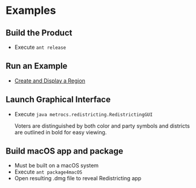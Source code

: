 # Examples

## Build the Product
  - Execute `ant release`

## Run an Example
  - [Create and Display a Region](docs/examples/create_and_display_region.md)

## Launch Graphical Interface
  - Execute `java metrocs.redistricting.RedistrictingGUI`

    Voters are distinguished by both color and party symbols and districts
    are outlined in bold for easy viewing.

## Build macOS app and package
  - Must be built on a macOS system
  - Execute `ant package4macOS`
  - Open resulting .dmg file to reveal Redistricting app
